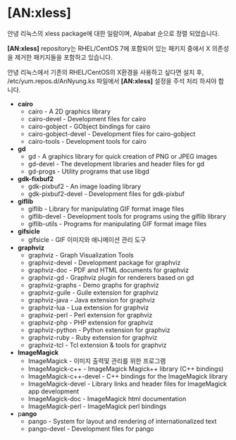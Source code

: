 # [AN:xless]

안녕 리눅스의 xless package에 대한 일람이며, Alpabat 순으로 정렬 되었습니다.

**[AN:xless]** repository는 RHEL/CentOS 7에 포함되어 있는 패키지 중에서 X 의존성을 제거한 패키지들을 포함하고 있습니다.

안녕 리눅스에서 기존의 RHEL/CentOS의 X환경을 사용하고 싶다면 설치 후, /etc/yum.repos.d/AnNyung.ks 파일에서 **[AN:xless]** 설정을 주석 처리 하셔야 합니다.

 * **cairo**
   * cairo - A 2D graphics library
   * cairo-devel - Development files for cairo
   * cairo-gobject - GObject bindings for cairo
   * cairo-gobject-devel - Development files for cairo-gobject
   * cairo-tools - Development tools for cairo
 * **gd**
   * gd - A graphics library for quick creation of PNG or JPEG images
   * gd-devel - The development libraries and header files for gd
   * gd-progs - Utility programs that use libgd
 * **gdk-fixbuf2**
   * gdk-pixbuf2 - An image loading library
   * gdk-pixbuf2-devel - Development files for gdk-pixbuf
 * **giflib**
   * giflib - Library for manipulating GIF format image files
   * giflib-devel - Development tools for programs using the giflib library
   * giflib-utils - Programs for manipulating GIF format image files
 * **gifsicle**
   * gifsicle - GIF 이미지와 애니메이션 관리 도구
 * **graphviz**
   * graphviz - Graph Visualization Tools
   * graphviz-devel - Development package for graphviz
   * graphviz-doc - PDF and HTML documents for graphviz
   * graphviz-gd - Graphviz plugin for renderers based on gd
   * graphviz-graphs - Demo graphs for graphviz
   * graphviz-guile - Guile extension for graphviz
   * graphviz-java - Java extension for graphviz
   * graphviz-lua - Lua extension for graphviz
   * graphviz-perl - Perl extension for graphviz
   * graphviz-php - PHP extension for graphviz
   * graphviz-python - Python extension for graphviz
   * graphviz-ruby - Ruby extension for graphviz
   * graphviz-tcl - Tcl extension & tools for graphviz
 * **ImageMagick**
   * ImageMagick - 이미지 출력및 관리를 위한 프로그램
   * ImageMagick-c++ - ImageMagick Magick++ library (C++ bindings)
   * ImageMagick-c++-devel - C++ bindings for the ImageMagick library
   * ImageMagick-devel - Library links and header files for ImageMagick app development
   * ImageMagick-doc - ImageMagick html documentation
   * ImageMagick-perl - ImageMagick perl bindings
 * p**ango**
   * pango - System for layout and rendering of internationalized text
   * pango-devel - Development files for pango